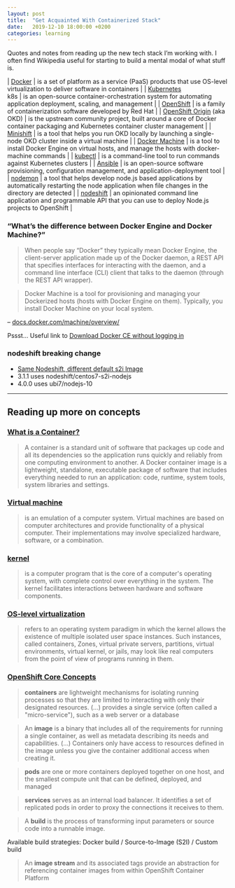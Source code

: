 ```yaml
---
layout: post
title:  "Get Acquainted With Containerized Stack"
date:   2019-12-10 18:00:00 +0200
categories: learning
---
```


Quotes and notes from reading up the new tech stack I’m working with. I often find Wikipedia useful for starting to build a mental modal of what stuff is.

| [Docker](https://en.wikipedia.org/wiki/Docker_(software)) | is a set of platform as a service (PaaS) products that use OS-level virtualization to deliver software in containers |
| [Kubernetes](https://en.wikipedia.org/wiki/Kubernetes)<br>k8s | is an open-source container-orchestration system for automating application deployment, scaling, and management |
| [OpenShift](https://en.wikipedia.org/wiki/OpenShift) | is a family of containerization software developed by Red Hat |
| [OpenShift Origin](https://docs.okd.io/) (aka OKD) | is the upstream community project, built around a core of Docker container packaging and Kubernetes container cluster management |
| [Minishift](https://www.okd.io/minishift/) | is a tool that helps you run OKD locally by launching a single-node OKD cluster inside a virtual machine |
| [Docker Machine](https://docs.docker.com/machine/overview/) | is a tool to install Docker Engine on virtual hosts, and manage the hosts with docker-machine commands |
| [kubectl](https://kubernetes.io/docs/tasks/tools/install-kubectl/) | is a command-line tool to run commands against Kubernetes clusters |
| [Ansible](https://en.wikipedia.org/wiki/Ansible_(software)) | is an open-source software provisioning, configuration management, and application-deployment tool |
| [nodemon](https://www.npmjs.com/package/@a1motion/nodemon) | a tool that helps develop node.js based applications by automatically restarting the node application when file changes in the directory are detected |
| [nodeshift](https://nodeshift.dev/nodeshift/) | an opinionated command line application and programmable API that you can use to deploy Node.js projects to OpenShift |


### “What’s the difference between Docker Engine and Docker Machine?”
> When people say “Docker” they typically mean Docker Engine, the client-server application made up of the Docker daemon, a REST API that specifies interfaces for interacting with the daemon, and a command line interface (CLI) client that talks to the daemon (through the REST API wrapper).

> Docker Machine is a tool for provisioning and managing your Dockerized hosts (hosts with Docker Engine on them). Typically, you install Docker Machine on your local system.

– [docs.docker.com/machine/overview/](https://docs.docker.com/machine/overview/)

Pssst… Useful link to [Download Docker CE without logging in](https://github.com/docker/docker.github.io/issues/6910#issuecomment-405216460)


### nodeshift breaking change

* [Same Nodeshift, different default s2i Image](https://github.com/nodeshift/nodeshift/releases/tag/v4.0.0)
* 3.1.1 uses nodeshift/centos7-s2i-nodejs
* 4.0.0 uses ubi7/nodejs-10

---

## Reading up more on concepts

### [What is a Container?](https://www.docker.com/resources/what-container)

> A container is a standard unit of software that packages up code and all its dependencies so the application runs quickly and reliably from one computing environment to another. A&nbsp;Docker container image is a lightweight, standalone, executable package of software that includes everything needed to run an application: code, runtime, system tools, system libraries and settings.

### [Virtual machine](https://en.wikipedia.org/wiki/Virtual_machine)

> is an emulation of a computer system. Virtual machines are based on computer architectures and provide functionality of a physical computer. Their implementations may involve specialized hardware, software, or a combination.

### [kernel](https://en.wikipedia.org/wiki/Kernel_(operating_system))

>  is a computer program that is the core of a computer's operating system, with complete control over everything in the system. The kernel facilitates interactions between hardware and software components.

### [OS-level virtualization](https://en.wikipedia.org/wiki/OS-level_virtualization)

> refers to an operating system paradigm in which the kernel allows the existence of multiple isolated user space instances. Such instances, called containers, Zones, virtual private servers, partitions, virtual environments, virtual kernel, or jails, may look like real computers from the point of view of programs running in them.

### [OpenShift Core Concepts](https://docs.openshift.com/container-platform/3.11/architecture/core_concepts/containers_and_images.html)

> **containers** are lightweight mechanisms for isolating running processes so that they are limited to interacting with only their designated resources. (…) provides a single service (often called a "micro-service"), such as a web server or a database

> An **image** is a binary that includes all of the requirements for running a single container, as well as metadata describing its needs and capabilities. (…) Containers only have access to resources defined in the image unless you give the container additional access when creating it.

> **pods** are one or more containers deployed together on one host, and the smallest compute unit that can be defined, deployed, and managed

> **services** serves as an internal load balancer. It identifies a set of replicated pods in order to proxy the connections it receives to them.

> A **build** is the process of transforming input parameters or source code into a runnable image.

Available build strategies: Docker build / Source-to-Image (S2I) / Custom build

> An **image stream** and its associated tags provide an abstraction for referencing container images from within OpenShift Container Platform
